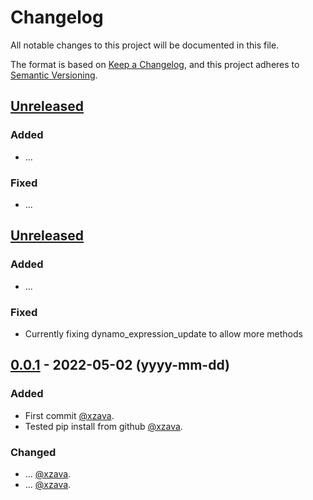 # Changelog

All notable changes to this project will be documented in this file.

The format is based on [Keep a Changelog](https://keepachangelog.com/en/1.0.0/),
and this project adheres to [Semantic Versioning](https://semver.org/spec/v2.0.0.html).

## [Unreleased]

### Added 

- ...

### Fixed

- ...

## [Unreleased]

### Added 

- ...

### Fixed

- Currently fixing dynamo_expression_update to allow more methods

## [0.0.1] - 2022-05-02 (yyyy-mm-dd)

### Added

- First commit [@xzava](https://github.com/xzava).
- Tested pip install from github [@xzava](https://github.com/xzava).

### Changed

- ... [@xzava](https://github.com/xzava).
- ... [@xzava](https://github.com/xzava).


[unreleased]: https://github.com/xzava/pynamite/compare/v1.1.0...HEAD
[0.0.8]: https://github.com/xzava/pynamite/compare/v0.0.7...v0.0.8
[0.0.7]: https://github.com/xzava/pynamite/compare/v0.0.6...v0.0.7
[0.0.6]: https://github.com/xzava/pynamite/compare/v0.0.5...v0.0.6
[0.0.5]: https://github.com/xzava/pynamite/compare/v0.0.4...v0.0.5
[0.0.4]: https://github.com/xzava/pynamite/compare/v0.0.3...v0.0.4
[0.0.3]: https://github.com/xzava/pynamite/compare/v0.0.2...v0.0.3
[0.0.2]: https://github.com/xzava/pynamite/compare/v0.0.1...v0.0.2
[0.0.1]: https://github.com/xzava/pynamite/releases/tag/v0.0.1